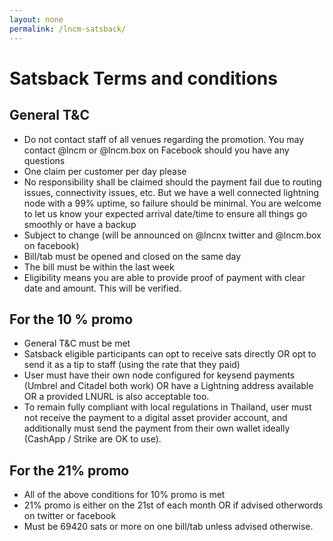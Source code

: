 ```yaml
---
layout: none
permalink: /lncm-satsback/
---
```


# Satsback Terms and conditions

## General T&C

- Do not contact staff of all venues regarding the promotion. You may contact @lncm or @lncm.box on Facebook should you have any questions
- One claim per customer per day please
- No responsibility shall be claimed should the payment fail due to routing issues, connectivity issues, etc. But we have a well connected lightning node with a 99% uptime, so failure should be minimal. You are welcome to let us know your expected arrival date/time to ensure all things go smoothly or have a backup
- Subject to change (will be announced on @lncnx twitter and @lncm.box on facebook)
- Bill/tab must be opened and closed on the same day
- The bill must be within the last week
- Eligibility means you are able to provide proof of payment with clear date and amount. This will be verified.


## For the 10 % promo

- General T&C must be met
- Satsback eligible participants can opt to receive sats directly OR opt to send it as a tip to staff (using the rate that they paid)
- User must have their own node configured for keysend payments (Umbrel and Citadel both work) OR have a Lightning address available OR a provided LNURL is also acceptable too.
- To remain fully compliant with local regulations in Thailand, user must not receive the payment to a digital asset provider account, and additionally must send the payment from their own wallet ideally (CashApp / Strike are OK to use).


## For the 21% promo

- All of the above conditions for 10% promo is met
- 21% promo is either on the 21st of each month OR if advised otherwords on twitter or facebook
- Must be 69420 sats or more on one bill/tab unless advised otherwise.
